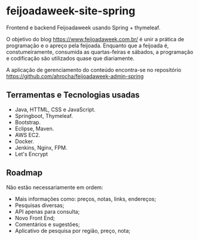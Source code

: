 # feijoadaweek-site-spring

Frontend e backend Feijoadaweek usando Spring + thymeleaf.

O objetivo do blog https://www.feijoadaweek.com.br/ é unir a prática de programação e o apreço pela feijoada.
Enquanto que a feijoada é, constumeiramente, consumida as quartas-feiras e sábados, a programação e codificação são utilizados quase que diariamente.

A aplicação de gerenciamento do conteúdo encontra-se no repositório https://github.com/ahrocha/feijoadaweek-admin-spring

## Terramentas e Tecnologias usadas

* Java, HTTML, CSS e JavaScript.
* Springboot, Thymeleaf.
* Bootstrap.
* Eclipse, Maven.
* AWS EC2.
* Docker.
* Jenkins, Nginx, FPM.
* Let's Encrypt


## Roadmap

Não estão necessariamente em ordem:

- Mais informações como: preços, notas, links, endereços;
- Pesquisas diversas;
- API apenas para consulta;
- Novo Front End;
- Comentários e sugestões;
- Aplicativo de pesquisa por região, preço, nota;


